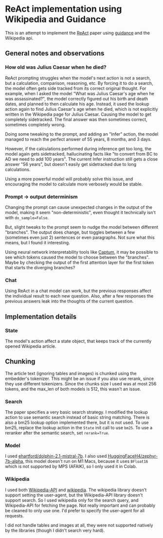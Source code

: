 # ReAct implementation using Wikipedia and Guidance

This is an attempt to implement the [ReAct](https://arxiv.org/pdf/2210.03629.pdf) paper
using [guidance](https://github.com/guidance-ai/guidance) and the Wikipedia api.

## General notes and observations

### How old was Julius Caesar when he died?

ReAct prompting struggles when the model's next action is not a search, but a calculation,
comparison, reasoning, etc. By forcing it to do a search, the model often gets side tracked
from its correct original thought. For example, when I asked the model "What was Julius
Caesar's age when he was assassinated?", the model correctly figured out his birth and
death dates, and planned to then calculate his age. Instead, it used the lookup action
again to find Julius Caesar's age when he died, which is not explicitly written in the
Wikipedia page for Julius Caesar. Causing the model to get completely sidetracked. The
final answer was then sometimes correct, sometimes completely wrong.

Doing some tweaking to the prompt, and adding an "Infer" action, the model managed
to reach the perfect answer of 55 years, 8 months, and 3 days.

However, if the calculations performed during inference get too long, the model again
gets sidetracked, hallucinating facts like "to convert from BC to AD we need to add
100 years". The current Infer instruction still gets a close answer "56 years", but
doesn't easily get sidetracked due to long calculations.

Using a more powerful model will probably solve this issue, and encouraging the model
to calculate more verbosely would be stable.

### Prompt -> output determinism

Changing the prompt can cause unexpected changes in the output of the model, making it
seem "non-deterministic", even thought it technically isn't with `do_sample=False`.

But, slight tweaks to the prompt seem to nudge the model between different "branches".
The output does change, but toggles between a few (sometimes even just 2) sentences
or even paragraphs. Not sure what this means, but I found it interesting.

Using neural network interpretability tools like [Captum](https://github.com/pytorch/captum),
it may be possible to see which tokens caused the model to choose between the "branches".
Maybe by checking the output of the first attention layer for the first token that
starts the diverging branches?

### Chat

Using ReAct in a chat model can work, but the previous responses affect the individual
result to each new question. Also, after a few responses the previous answers leak
into the thoughts of the current question.

## Implementation details

### State

The model's action affect a state object, that keeps track of the currently opened
Wikipedia article.

## Chunking

The article text (ignoring tables and images) is chunked using the embedder's
tokenizer. This might be an issue if you also use rerank, since they use different
tokenizers. Since the chunks size I used was at most 256 tokens, and the max_len of
both models is 512, this wasn't an issue.

### Search

The paper specifies a very basic search strategy. I modified the lookup action to use
semantic search instead of basic string matching. There is also a bm25 lookup option
implemented there, but it is not used. To use bm25, replace the lookup action in
the `State` init call to use `bm25`. To use a reranker after the semantic search,
set `rerank=True`.

### Model

I used [ehartford/dolphin-2.1-mistral-7b](https://huggingface.co/ehartford/dolphin-2.1-mistral-7b).
I also used [HuggingFaceH4/zephyr-7b-alpha](https://huggingface.co/HuggingFaceH4/zephyr-7b-alpha),
this model doesn't run on M1 Macs, because it uses `BFloat16` which is not supported by
MPS (AFAIK), so I only used it in Colab.

### Wikipedia

I used both [Wikipedia-API](https://pypi.org/project/Wikipedia-API/) and
[wikipedia](https://pypi.org/project/wikipedia/). The wikipedia library doesn't support setting
the user-agent, but the Wikipedia-API library doesn't support search. So I used wikipedia only
for the search query, and Wikipedia-API for fetching the page. Not really important and can probably
be cleaned to only use one. I'd prefer to specify the user-agent for all requests.

I did not handle tables and images at all, they were not supported natively by the libraries (though
I didn't search very hard).
